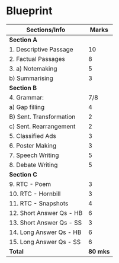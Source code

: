 # Blueprint

| Sections/Info            | Marks      |
| ------------------------ | ---------- |
| **Section A**            |            |
| 1. Descriptive Passage   | 10         |
| 2. Factual Passages      | 8          |
| 3. a) Notemaking         | 5          |
| b) Summarising           | 3          |
| **Section B**            |            |
| 4. Grammar:              | 7/8        |
| a) Gap filling           | 4          |
| B) Sent. Transformation  | 2          |
| c) Sent. Rearrangement   | 2          |
| 5. Classified Ads        | 3          |
| 6. Poster Making         | 3          |
| 7. Speech Writing        | 5          |
| 8. Debate Writing        | 5          |
| **Section C**            |            |
| 9. RTC - Poem            | 3          |
| 10. RTC - Hornbill       | 3          |
| 11. RTC - Snapshots      | 4          |
| 12. Short Answer Qs - HB | 6          |
| 13. Short Answer Qs - SS | 3          |
| 14. Long Answer Qs - HB  | 6          |
| 15. Long Answer Qs - SS  | 6          |
| **Total**                | **80 mks** |
